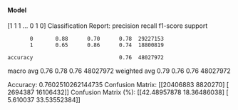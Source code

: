 #### Model
[1 1 1 ... 0 1 0]
Classification Report:
              precision    recall  f1-score   support

           0       0.88      0.70      0.78  29227153
           1       0.65      0.86      0.74  18800819

    accuracy                           0.76  48027972
   macro avg       0.76      0.78      0.76  48027972
weighted avg       0.79      0.76      0.76  48027972

Accuracy: 0.7602510262144735
Confusion Matrix:
[[20406883  8820270]
 [ 2694387 16106432]]
Confusion Matrix (%):
[[42.48957878 18.36486038]
 [ 5.610037   33.53552384]]
